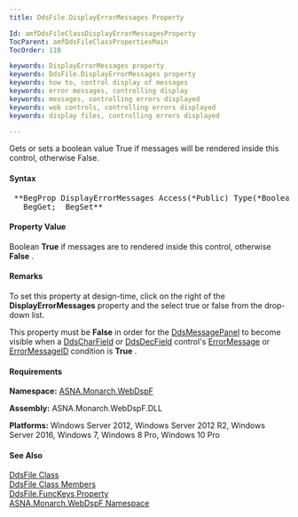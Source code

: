 ```yaml
---
title: DdsFile.DisplayErrorMessages Property

Id: amfDdsFileClassDisplayErrorMessagesProperty
TocParent: amfDdsFileClassPropertiesMain
TocOrder: 110

keywords: DisplayErrorMessages property
keywords: DdsFile.DisplayErrorMessages property
keywords: how to, control display of messages
keywords: error messages, controlling display
keywords: messages, controlling errors displayed
keywords: web controls, controlling errors displayed
keywords: display files, controlling errors displayed

---
```


Gets or sets a boolean value True if messages will be rendered inside this control, otherwise False.

#### Syntax
<pre class="prettyprint"> **BegProp DisplayErrorMessages Access(*Public) Type(*Boolean)
   BegGet;  BegSet** </pre>

#### Property Value
Boolean **True** if messages are to rendered inside this control, otherwise **False** .

#### Remarks
To set this property at design-time, click on the right of the **DisplayErrorMessages** property and the select true or false from the drop-down list.

This property must be **False** in order for the [ DdsMessagePanel](amfDdsMessagePanelClass.html) to become visible when a [ DdsCharField](amfDdsCharFieldClass.html) or [ DdsDecField](amfDdsDecFieldClass.html) control's [ ErrorMessage](amfDdsFieldClassErrorMessageProperty.html) or [ ErrorMessageID](amfDdsFieldClassErrorMessageIdProperty.html) condition is **True** .

#### Requirements
**Namespace:** [ASNA.Monarch.WebDspF](amfWebDspFNamespace.html)

**Assembly:** ASNA.Monarch.WebDspF.DLL

**Platforms:** Windows Server 2012, Windows Server 2012 R2, Windows Server 2016, Windows 7, Windows 8 Pro, Windows 10 Pro

#### See Also
[DdsFile Class](amfDdsFileClass.html) <br clear="none" /> [DdsFile Class Members](amfDdsFileClassMembers.html) <br clear="none" /> [ DdsFile.FuncKeys Property](amfDdsFileClassFuncKeysProperty.html) <br clear="none" /> [ ASNA.Monarch.WebDspF Namespace](amfWebDspFNamespace.html) 
